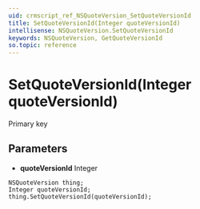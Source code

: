 ```yaml
---
uid: crmscript_ref_NSQuoteVersion_SetQuoteVersionId
title: SetQuoteVersionId(Integer quoteVersionId)
intellisense: NSQuoteVersion.SetQuoteVersionId
keywords: NSQuoteVersion, GetQuoteVersionId
so.topic: reference
---
```


# SetQuoteVersionId(Integer quoteVersionId)

Primary key

## Parameters

* **quoteVersionId** Integer

```crmscript
NSQuoteVersion thing;
Integer quoteVersionId;
thing.SetQuoteVersionId(quoteVersionId);
```

